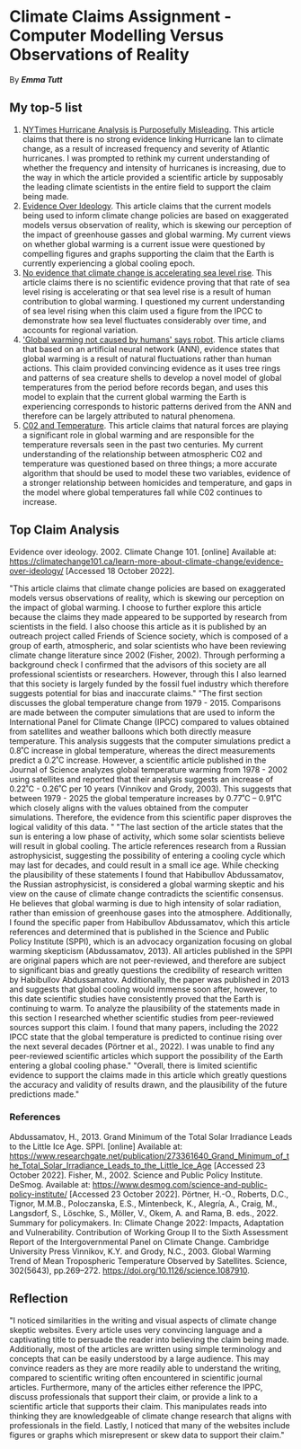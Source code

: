 # Climate Claims Assignment - Computer Modelling Versus Observations of Reality
By ***Emma Tutt***
 
## My top-5 list
1. [NYTimes Hurricane Analysis is Purposefully Misleading](https://wattsupwiththat.com/2022/09/30/nytimes-hurricane-analysis-is-purposefully-misleading/). This article claims that there is no strong evidence linking Hurricane Ian to climate change, as a result of increased frequency and severity of Atlantic hurricanes. I was prompted to rethink my current understanding of whether the frequency and intensity of hurricanes is increasing, due to the way in which the article provided a scientific article by supposably the leading climate scientists in the entire field to support the claim being made.
2. [Evidence Over Ideology](https://climatechange101.ca/learn-more-about-climate-change/evidence-over-ideology/). This article claims that the current models being used to inform climate change policies are based on exaggerated models versus observation of reality, which is skewing our perception of the impact of greenhouse gasses and global warming. My current views on whether global warming is a current issue were questioned by compelling figures and graphs supporting the claim that the Earth is currently experiencing a global cooling epoch. 
3. [No evidence that climate change is accelerating sea level rise](https://www.scienceunderattack.com/blog/2019/9/23/no-evidence-that-climate-change-is-accelerating-sea-level-rise-35). This article claims there is no scientific evidence proving that that rate of sea level rising is accelerating or that sea level rise is a result of human contribution to global warming. I questioned my current understanding of sea level rising when this claim used a figure from the IPCC to demonstrate how sea level fluctuates considerably over time, and accounts for regional variation.
4. ['Global warming not caused by humans' says robot](https://www.energylivenews.com/2017/08/25/global-warming-not-caused-by-humans-says-robot/). This article cliams that based on an artificial neural network (ANN), evidence states that global warming is a result of natural fluctuations rather than human actions. This claim provided convincing evidence as it uses tree rings and patterns of sea creature shells to develop a novel model of global temperatures from the period before records began, and uses this model to explain that the current global warming the Earth is experiencing corresponds to historic patterns derived from the ANN and therefore can be largely attributed to natural phenomena. 
5. [C02 and Temperature](http://www.co2science.org/articles/V24/nov/a1.php). This article claims that natural forces are playing a significant role in global warming and are responsible for the temperature reversals seen in the past two centuries. My current understanding of the relationship between atmospheric C02 and temperature was questioned based on three things; a more accurate algorithm that should be used to model these two variables, evidence of a stronger relationship between homicides and temperature, and gaps in the model where global temperatures fall while C02 continues to increase.   

## Top Claim Analysis
Evidence over ideology. 2002. Climate Change 101. [online] Available at: https://climatechange101.ca/learn-more-about-climate-change/evidence-over-ideology/ [Accessed 18 October 2022]. 

"This article claims that climate change policies are based on exaggerated models versus observations of reality, which is skewing our perception on the impact of global warming. I choose to further explore this article because the claims they made appeared to be supported by research from scientists in the field. I also choose this article as it is published by an outreach project called Friends of Science society, which is composed of a group of earth, atmospheric, and solar scientists who have been reviewing climate change literature since 2002 (Fisher, 2002). Through performing a background check I confirmed that the advisors of this society are all professional scientists or researchers. However, through this I also learned that this society is largely funded by the fossil fuel industry which therefore suggests potential for bias and inaccurate claims."
"The first section discusses the global temperature change from 1979 - 2015. Comparisons are made between the computer simulations that are used to inform the International Panel for Climate Change (IPCC) compared to values obtained from satellites and weather balloons which both directly measure temperature. This analysis suggests that the computer simulations predict a 0.8˚C increase in global temperature, whereas the direct measurements predict a 0.2˚C increase. However, a scientific article published in the Journal of Science analyzes global temperature warming from 1978 - 2002 using satellites and reported that their analysis suggests an increase of 0.22˚C - 0.26˚C per 10 years (Vinnikov and Grody, 2003). This suggests that between 1979 - 2025 the global temperature increases by 0.77˚C – 0.91˚C which closely aligns with the values obtained from the computer simulations. Therefore, the evidence from this scientific paper disproves the logical validity of this data. "
"The last section of the article states that the sun is entering a low phase of activity, which some solar scientists believe will result in global cooling. The article references research from a Russian astrophysicist, suggesting the possibility of entering a cooling cycle which may last for decades, and could result in a small ice age. While checking the plausibility of these statements I found that Habibullov Abdussamatov, the Russian astrophysicist, is considered a global warming skeptic and his view on the cause of climate change contradicts the scientific consensus. He believes that global warming is due to high intensity of solar radiation, rather than emission of greenhouse gases into the atmosphere. Additionally, I found the specific paper from Habibullov Abdussamatov, which this article references and determined that is published in the Science and Public Policy Institute (SPPI), which is an advocacy organization focusing on global warming skepticism (Abdussamatov, 2013). All articles published in the SPPI are original papers which are not peer-reviewed, and therefore are subject to significant bias and greatly questions the credibility of research written by Habibullov Abdussamatov. Additionally, the paper was published in 2013 and suggests that global cooling would immense soon after, however, to this date scientific studies have consistently proved that the Earth is continuing to warm. To analyze the plausibility of the statements made in this section I researched whether scientific studies from peer-reviewed sources support this claim. I found that many papers, including the 2022 IPCC state that the global temperature is predicted to continue rising over the next several decades (Pörtner et al., 2022). I was unable to find any peer-reviewed scientific articles which support the possibility of the Earth entering a global cooling phase."
"Overall, there is limited scientific evidence to support the claims made in this article which greatly questions the accuracy and validity of results drawn, and the plausibility of the future predictions made."
### References 
Abdussamatov, H., 2013. Grand Minimum of the Total Solar Irradiance Leads to the Little Ice Age. SPPI. [online] Available at: <https://www.researchgate.net/publication/273361640_Grand_Minimum_of_the_Total_Solar_Irradiance_Leads_to_the_Little_Ice_Age> [Accessed 23 October 2022].
Fisher, M., 2002. Science and Public Policy Institute. DeSmog. Available at: <https://www.desmog.com/science-and-public-policy-institute/> [Accessed 23 October 2022].
Pörtner, H.-O., Roberts, D.C., Tignor, M.M.B., Poloczanska, E.S., Mintenbeck, K., Alegría, A., Craig, M., Langsdorf, S., Löschke, S., Möller, V., Okem, A. and Rama, B. eds., 2022. Summary for policymakers. In: Climate Change 2022: Impacts, Adaptation and Vulnerability. Contribution of Working Group II to the Sixth Assessment Report of the Intergovernmental Panel on Climate Change. Cambridge University Press
Vinnikov, K.Y. and Grody, N.C., 2003. Global Warming Trend of Mean Tropospheric Temperature Observed by Satellites. Science, 302(5643), pp.269–272. https://doi.org/10.1126/science.1087910.

## Reflection 
"I noticed similarities in the writing and visual aspects of climate change skeptic websites. Every article uses very convincing language and a captivating title to persuade the reader into believing the claim being made. Additionally, most of the articles are written using simple terminology and concepts that can be easily understood by a large audience. This may convince readers as they are more readily able to understand the writing, compared to scientific writing often encountered in scientific journal articles. Furthermore, many of the articles either reference the IPPC, discuss professionals that support their claim, or provide a link to a scientific article that supports their claim. This manipulates reads into thinking they are knowledgeable of climate change research that aligns with professionals in the field. Lastly, I noticed that many of the websites include figures or graphs which misrepresent or skew data to support their claim."    
